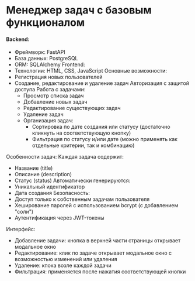 # Менеджер задач с базовым функционалом
#### Backend:
  * Фреймворк: FastAPI
  * База данных: PostgreSQL
  * ORM: SQLAlchemy
Frontend:
  * Технологии: HTML, CSS, JavaScript
Основные возможности:
  * Регистрация новых пользователей
  * Создание, редактирование и удаление задач
Авторизация с защитой доступа
  Работа с задачами:
    * Просмотр списка задач
    * Добавление новых задач
    * Редактирование существующих задач
    * Удаление задач
    * Организация задач:
      * Сортировка по дате создания или статусу (достаточно кликнуть на соответствующую кнопку)
      * Фильтрация по статусу и/или дате (можно применять как отдельные критерии, так и комбинацию)

Особенности задач:
Каждая задача содержит:
  * Название (title)
  * Описание (description)
  * Статус (status)
Автоматически генерируются:
  * Уникальный идентификатор
  * Дата создания
Безопасность:
  * Доступ только к собственным задачам пользователя
  * Хеширование паролей с использованием bcrypt (с добавлением "соли")
  * Аутентификация через JWT-токены

Интерфейс:
  * Добавление задачи: кнопка в верхней части страницы открывает модальное окно
  * Редактирование: клик по задаче открывает модальное окно с возможностью изменений или удаления
  * Удаление: кпока возле каждой задачи
  * Фильтрация: применяется после нажатия соответствующей кнопки
